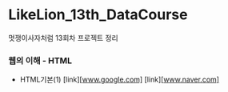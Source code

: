 # LikeLion_13th_DataCourse
멋쟁이사자처럼 13회차 프로젝트 정리


### 웹의 이해 -  HTML
 - HTML기본(1)
  [link][www.google.com]
  [link][www.naver.com]
